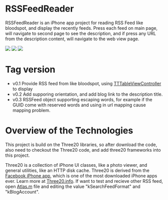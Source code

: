 RSSFeedReader
=============

RSSFeedReader is an iPhone app project for reading RSS Feed like bloodspot, and display the recently feeds. Press each feed on main page, will navigate to second page to see the description, and if press any URL from the description content, will navigate to the web view page. 

[![](http://lh3.ggpht.com/_o0UBy3yU5EE/TR9AblkBYsI/AAAAAAAABtU/rP9I5ADiGyw/s288/Screen%20shot%202011-01-01%20at%20%E4%B8%8B%E5%8D%8810.50.16.png)](http://lh3.ggpht.com/_o0UBy3yU5EE/TR9AblkBYsI/AAAAAAAABtU/rP9I5ADiGyw/s288/Screen%20shot%202011-01-01%20at%20%E4%B8%8B%E5%8D%8810.50.16.png)
[![](http://lh5.ggpht.com/_o0UBy3yU5EE/TR9AbXDsinI/AAAAAAAABtQ/RJdpX0HXTPk/s288/Screen%20shot%202011-01-01%20at%20%E4%B8%8B%E5%8D%8810.51.01.png)](http://lh5.ggpht.com/_o0UBy3yU5EE/TR9AbXDsinI/AAAAAAAABtQ/RJdpX0HXTPk/s288/Screen%20shot%202011-01-01%20at%20%E4%B8%8B%E5%8D%8810.51.01.png)
[![](http://lh4.ggpht.com/_o0UBy3yU5EE/TR9AbefjJcI/AAAAAAAABtM/NpP_rZMUP4o/s288/Screen%20shot%202011-01-01%20at%20%E4%B8%8B%E5%8D%8810.51.19.png)](http://lh4.ggpht.com/_o0UBy3yU5EE/TR9AbefjJcI/AAAAAAAABtM/NpP_rZMUP4o/s288/Screen%20shot%202011-01-01%20at%20%E4%B8%8B%E5%8D%8810.51.19.png)

Tag version
======

* v0.1 Provide RSS feed from like bloodspot, using [TTTableViewController][] to display 
* v0.2 Add supporing orientation, and add blog link to the description title.
* v0.3 RSSFeed object supporting escaping words, for example if the GUID come with reserved words and using in url mapping cause mapping problem. 

Overview of the Technologies
========================

This project is build on the Three20 libraries, so after download the code, also need to checkout the Three20 code, and add three20 frameworks into this project.

Three20 is a collection of iPhone UI classes, like a photo viewer, and general utilities, like an HTTP disk cache. Three20 is derived from the [Facebook iPhone app][], which is one of the most downloaded iPhone apps ever. Learn more at [Three20.info][]. 
If want to test and recieve other RSS feed, open [Atlas.m][] file and editing the value "kSearchFeedFormat" and "kBlogAccount".

[Facebook iPhone app]: http://phobos.apple.com/WebObjects/MZStore.woa/wa/viewSoftware?id=284882215&mt=8
[Three20.info]: http://Three20.info
[TTTableViewController]: https://github.com/facebook/three20/blob/master/src/Three20UI/Headers/TTTableViewController.h
[Atlas.m]: https://github.com/edwardinubuntu/RSSFeedReader/blob/master/Classes/Atlas.m